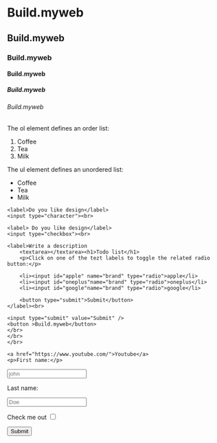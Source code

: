 <!DOCTYPE html>
<html lang="en">
<head>
    <meta charset="UTF-8">
    <meta name="viewport" content="width=device-width, initial-scale=1.0">
    <title>final-task</title>
</head>
<body>
    <h1>Build.myweb</h1>
    <h2>Build.myweb</h2>
    <h3>Build.myweb</h3>
    <h4>Build.myweb</h4>
    <h5>Build.myweb</h5>
    <h6>Build.myweb</h6>
    <p>The ol element defines an order list:</p>
    <ol>
        <li>Coffee</li>
        <li>Tea</li>
        <li>Milk</li>
    </ol>
<p>The ul element defines an unordered list:</p>
<ul>
    <li>Coffee</li>
    <li>Tea</li>
    <li>Milk</li>
</ul>

   

    <label>Do you like design</label>
    <input type="character"><br>

    <label> Do you like design</label>
    <input type="checkbox"><br>

    <label>Write a description
        <textarea></textarea><h1>Todo list</h1>
        <p>Click on one of the tezt labels to toggle the related radio button:</p>
        
        <li><input id="apple" name="brand" type="radio">apple</li>
        <li><input id="oneplus"name="brand" type="radio">oneplus</li>
        <li><input id="google"name="brand" type="radio">google</li>
     
        <button type="submit">Submit</button>
    </label><br>

    <input type="submit" value="Submit" />
    <button >Build.myweb</button>
    </br>
    </br>
    </br>

    <a href="https://www.youtube.com/">Youtube</a>
    <p>First name:</p>
   <input type="text" placeholder="john">
   <p>Last name:</p>
   <input type="text" placeholder="Doe">
       <p >Check me out <input type="checkbox"></p>
    <button >Submit</button>


</body>
</html>
